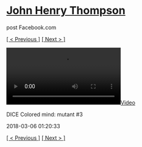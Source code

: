 # [John Henry Thompson](../README.md)
post Facebook.com

[[ < Previous ]](2018-03-06-1.md) [[ Next > ]](2018-03-06-3.md)

[![](../media/2018-03-06/DICE-Colored-mind-mutant-3.mp4)](../README.md)

DICE Colored mind: mutant #3

2018-03-06 01:20:33

[[ < Previous ]](2018-03-06-1.md) [[ Next > ]](2018-03-06-3.md)